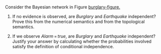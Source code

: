 

Consider the Bayesian network in
Figure <a class="insideBookFigRef" target="_blank" href="https://aimacode.github.io/figures/burglary-figure.png">burglary-figure.</a><br>

1.  If no evidence is observed, are ${Burglary}$ and ${Earthquake}$
    independent? Prove this from the numerical semantics and from the
    topological semantics.<br>

2.  If we observe ${Alarm}{{\,=\,}}{true}$, are ${Burglary}$ and
    ${Earthquake}$ independent? Justify your answer by calculating
    whether the probabilities involved satisfy the definition of
    conditional independence.
